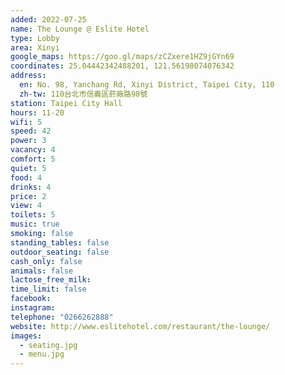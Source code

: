 ```yaml
---
added: 2022-07-25
name: The Lounge @ Eslite Hotel
type: Lobby
area: Xinyi
google_maps: https://goo.gl/maps/zCZxere1HZ9jGYn69
coordinates: 25.04442342488201, 121.56198074076342
address:
  en: No. 98, Yanchang Rd, Xinyi District, Taipei City, 110
  zh-tw: 110台北市信義區菸廠路98號
station: Taipei City Hall
hours: 11-20
wifi: 5
speed: 42
power: 3
vacancy: 4
comfort: 5
quiet: 5
food: 4
drinks: 4
price: 2
view: 4
toilets: 5
music: true
smoking: false
standing_tables: false
outdoor_seating: false
cash_only: false
animals: false
lactose_free_milk: 
time_limit: false
facebook: 
instagram: 
telephone: "0266262888"
website: http://www.eslitehotel.com/restaurant/the-lounge/
images:
  - seating.jpg
  - menu.jpg
---
```

